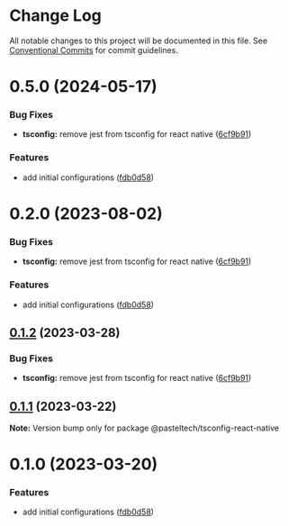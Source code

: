 # Change Log

All notable changes to this project will be documented in this file.
See [Conventional Commits](https://conventionalcommits.org) for commit guidelines.

# 0.5.0 (2024-05-17)


### Bug Fixes

* **tsconfig:** remove jest from tsconfig for react native ([6cf9b91](https://github.com/pasteltech/coding-standard-typescript/commit/6cf9b9145c22b12b4f14728a0ba1797bd1204c8b))


### Features

* add initial configurations ([fdb0d58](https://github.com/pasteltech/coding-standard-typescript/commit/fdb0d58d7a0bb85c80851aede7756b59a416f528))





# 0.2.0 (2023-08-02)


### Bug Fixes

* **tsconfig:** remove jest from tsconfig for react native ([6cf9b91](https://github.com/pasteltech/coding-standard-typescript/commit/6cf9b9145c22b12b4f14728a0ba1797bd1204c8b))


### Features

* add initial configurations ([fdb0d58](https://github.com/pasteltech/coding-standard-typescript/commit/fdb0d58d7a0bb85c80851aede7756b59a416f528))





## [0.1.2](https://github.com/pasteltech/coding-standard-typescript/compare/@pasteltech/tsconfig-react-native@0.1.1...@pasteltech/tsconfig-react-native@0.1.2) (2023-03-28)


### Bug Fixes

* **tsconfig:** remove jest from tsconfig for react native ([6cf9b91](https://github.com/pasteltech/coding-standard-typescript/commit/6cf9b9145c22b12b4f14728a0ba1797bd1204c8b))





## [0.1.1](https://github.com/pasteltech/coding-standard-typescript/compare/@pasteltech/tsconfig-react-native@0.1.0...@pasteltech/tsconfig-react-native@0.1.1) (2023-03-22)

**Note:** Version bump only for package @pasteltech/tsconfig-react-native





# 0.1.0 (2023-03-20)


### Features

* add initial configurations ([fdb0d58](https://github.com/pasteltech/coding-standard-typescript/commit/fdb0d58d7a0bb85c80851aede7756b59a416f528))
